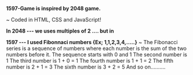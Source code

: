 **1597-Game is inspired by 2048 game.**

~ Coded in HTML, CSS and JavaScript!

**In 2048 --- we uses multiples of 2 .... but in**

**1597 --- I used Fibonnaci numbers {Ex; 1,1,2,3,4,.....}**
~ The Fibonacci series is a sequence of numbers where each number is the  sum of the two numbers before it.
The sequence starts with 0 and 1
The second number is 1
The third number is 1 + 0 = 1
The fourth number is 1 + 1 = 2
The fifth number is 2 + 1 = 3
The sixth number is 3 + 2 = 5
And so on..........